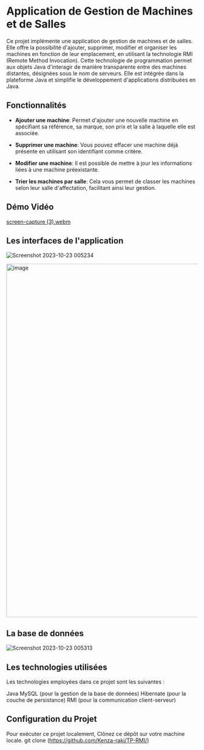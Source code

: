 # Application de Gestion de Machines et de Salles


Ce projet implémente une application de gestion de machines et de salles. Elle offre la possibilité d'ajouter, supprimer, modifier et organiser les machines en fonction de leur emplacement, en utilisant la technologie RMI (Remote Method Invocation). Cette technologie de programmation permet aux objets Java d'interagir de manière transparente entre des machines distantes, désignées sous le nom de serveurs. Elle est intégrée dans la plateforme Java et simplifie le développement d'applications distribuées en Java.

## Fonctionnalités

- **Ajouter une machine**: Permet d'ajouter une nouvelle machine en spécifiant sa référence, sa marque, son prix et la salle à laquelle elle est associée.

- **Supprimer une machine**: Vous pouvez effacer une machine déjà présente en utilisant son identifiant comme critère.

- **Modifier une machine**: Il est possible de mettre à jour les informations liées à une machine préexistante.

- **Trier les machines par salle**: Cela vous permet de classer les machines selon leur salle d'affectation, facilitant ainsi leur gestion.

## Démo Vidéo

[screen-capture (3).webm](https://github.com/Kenza-raki/TP-RMI/assets/116951093/16bcdf80-655c-4684-9328-819fbb7af519)



## Les interfaces de l'application

![Screenshot 2023-10-23 005234](https://github.com/Kenza-raki/TP-RMI/assets/116951093/629dc21f-d47e-473a-8be4-f9801092cb5e)

<img width="929" alt="image" src="https://github.com/Kenza-raki/TP-RMI/assets/116951093/f52c58ff-9bd3-4a07-a31e-96bf8f7adac9">


## La base de données 

![Screenshot 2023-10-23 005313](https://github.com/Kenza-raki/TP-RMI/assets/116951093/7a7439c3-fc5a-4d81-94b8-665000b04192)


## Les technologies utilisées 

Les technologies employées dans ce projet sont les suivantes :

Java
MySQL (pour la gestion de la base de données)
Hibernate (pour la couche de persistance)
RMI (pour la communication client-serveur)

## Configuration du Projet

Pour exécuter ce projet localement,
Clônez ce dépôt sur votre machine locale.
git clone (https://github.com/Kenza-raki/TP-RMI/)
